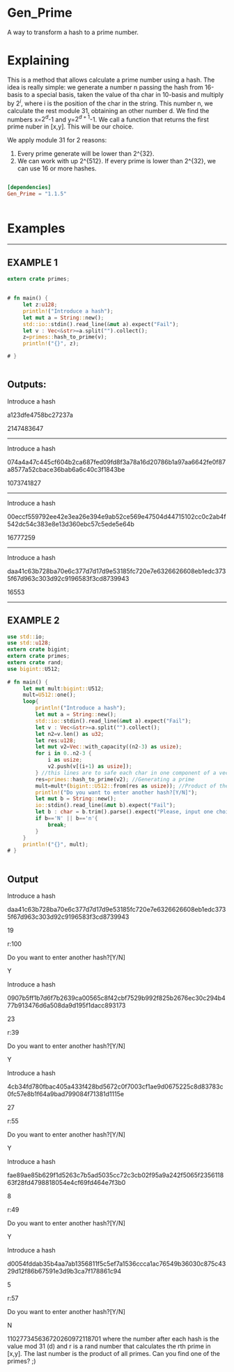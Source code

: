 # Gen_Prime
A way to transform a hash to a prime number.

# Explaining
This is a method that allows calculate a prime number using a hash. 
The idea is really simple: we generate a number n passing the hash from 16-basis to a special basis, 
taken the value of tha char in 10-basis and multiply by $2^i$, where i is the position of the char in the string. 
This number n, we calculate the rest module 31, obtaining an other number d. We find the numbers x=$2^d$-1 and y=$2^{d+1}$-1.
We call a function that returns the first prime nuber in [x,y]. This will be our choice. 
  
We apply module 31 for 2 reasons: 
1. Every prime generate will be lower than 2^{32}.
2. We can work with up 2^{512}. If every prime is lower than 2^{32}, we can use 16 or more hashes.
 
```toml

[dependencies]
Gen_Prime = "1.1.5"
 
```
  
# Examples
 
------------------------------------------------------------------------------------------------------- 
## EXAMPLE 1 
 
```rust
extern crate primes;
 
 
# fn main() {
     let z:u128;
     println!("Introduce a hash");
     let mut a = String::new();
     std::io::stdin().read_line(&mut a).expect("Fail");
     let v : Vec<&str>=a.split("").collect();
     z=primes::hash_to_prime(v);
     println!("{}", z);

# } 
 
``` 
Outputs:
-------------------------------------------------------------------------------------------------------
 
Introduce a hash
 
a123dfe4758bc27237a
 
2147483647
 
-------------------------------------------------------------------------------------------------------
 
Introduce a hash
 
074a4a47c445cf604b2ca687fed09fd8f3a78a16d20786b1a97aa6642fe0f87a8577a52cbace36bab6a6c40c3f1843be
 
1073741827
 
-------------------------------------------------------------------------------------------------------
 
Introduce a hash
 
00eccf559792ee42e3ea26e394e9ab52ce569e47504d44715102cc0c2ab4f542dc54c383e8e13d360ebc57c5ede5e64b
 
16777259

-------------------------------------------------------------------------------------------------------

Introduce a hash

daa41c63b728ba70e6c377d7d17d9e53185fc720e7e6326626608eb1edc3735f67d963c303d92c9196583f3cd8739943

16553

-------------------------------------------------------------------------------------------------------

## EXAMPLE 2
 
```rust
use std::io;
use std::u128;
extern crate bigint;
extern crate primes;
extern crate rand;
use bigint::U512;
 
# fn main() { 
     let mut mult:bigint::U512;
     mult=U512::one();
     loop{
         println!("Introduce a hash");
         let mut a = String::new();
         std::io::stdin().read_line(&mut a).expect("Fail");
         let v : Vec<&str>=a.split("").collect();
         let n2=v.len() as u32;
         let res:u128;
         let mut v2=Vec::with_capacity((n2-3) as usize);
         for i in 0..n2-3 {
             i as usize;
             v2.push(v[(i+1) as usize]);
         } //this lines are to safe each char in one component of a vector, and to delete white spaces
         res=primes::hash_to_prime(v2); //Generating a prime
         mult=mult*(bigint::U512::from(res as usize)); //Product of the primes
         println!("Do you want to enter another hash?[Y/N]");
         let mut b = String::new();
         io::stdin().read_line(&mut b).expect("Fail");
         let b : char = b.trim().parse().expect("Please, input one choice");
         if b=='N' || b=='n'{
             break;
         }
     }
     println!("{}", mult);
# }
 
``` 
 
## Output
 
Introduce a hash
 
daa41c63b728ba70e6c377d7d17d9e53185fc720e7e6326626608eb1edc3735f67d963c303d92c9196583f3cd8739943
 
19
 
r:100
 
Do you want to enter another hash?[Y/N]
 
Y
 
Introduce a hash
 
0907b5ff1b7d6f7b2639ca00565c8f42cbf7529b992f825b2676ec30c294b477b913476d6a508da9d195f1dacc893173
 
23
 
r:39
 
Do you want to enter another hash?[Y/N]
 
Y
 
Introduce a hash
 
4cb34fd780fbac405a433f428bd5672c0f7003cf1ae9d0675225c8d83783c0fc57e8b1f64a9bad799084f71381d1115e
 
27
 
r:55
 
Do you want to enter another hash?[Y/N]
 
Y
 
Introduce a hash
 
fae89ae85b629f1d5263c7b5ad5035cc72c3cb02f95a9a242f5065f235611863f28fd4798818054e4cf69fd464e7f3b0
 
8
 
r:49
 
Do you want to enter another hash?[Y/N]
 
Y
 
Introduce a hash

d0054fddab35b4aa7ab1356811f5c5ef7a1536ccca1ac76549b36030c875c4329d12f86b67591e3d9b3ca7f178861c94
 
5
 
r:57
 
Do you want to enter another hash?[Y/N]
 
N
 
110277345636720260972118701 
where the number after each hash is the value mod 31 (d) and r is a rand number that calculates the rth prime in [x,y].
The last number is the product of all primes. Can you find one of the primes? ;)
